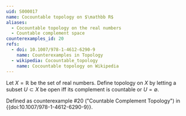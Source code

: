 ```yaml
---
uid: S000017
name: Cocountable topology on $\mathbb R$
aliases:
  - Cocountable topology on the real numbers
  - Countable complement space
counterexamples_id: 20
refs:
  - doi: 10.1007/978-1-4612-6290-9 
    name: Counterexamples in Topology
  - wikipedia: Cocountable_topology
    name: Cocountable topology on Wikipedia
---
```

Let $X=\mathbb R$ be the set of real numbers.  Define topology on $X$ by letting a subset $U \subset X$ be open iff its complement is countable or $U = \emptyset$. 

Defined as counterexample #20 ("Countable Complement Topology")
in {{doi:10.1007/978-1-4612-6290-9}}.

<!-- [[Proof of Topology]]
Let $\tau = \{$Any countable set$\}$. And let $X$ be an uncountable space.
Frist we know that $X^c = \emptyset$, which is countable. Also $\emptyset ^c = X$, which is explicitly allowed, showing that both $X$ and $\emptyset$ are in $\tau$.
Now let $\{ U_i | i \in \textbf{I}\}$ be a sub collection of $X$. (Show $\bigcup\limits_{i \in \textbf{I}} U_i \in X$) We know ($\bigcup\limits_{i \in \textbf{I}} U_i \in X$)$^c$ is countable. So ($\bigcup\limits_{i \in \textbf{I}} U_i$)$^c$ $=\bigcap\limits_{i \in \textbf{I}} U_i ^c$, by the DeMorgan's Law. We know that $\bigcap\limits_{i \in \textbf{I}} U_i ^c$ $\subseteq U_j^c$ for any $j \in \textbf{I}$, which is countable. Now let $\mathcal{A} = \{U_i | i \in [n]\}$ be a sub collection of open sets in $X$. Let $\bigcap\limits_{i=1}^n U_i$, where $U_i \in \mathcal{A}$. We know that ($\bigcap\limits_{i=1}^n U_i$)$^c$$=\bigcup\limits_{i=1}^n U_i^c$ by DeMorgan's Law. Since a countable union of countable sets is countable, it is countable. -->
